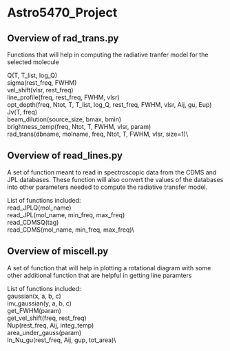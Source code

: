 # Astro5470_Project

## Overview of rad_trans.py
Functions that will help in computing the radiative tranfer model for the selected molecule

Q(T, T_list, log_Q)\
sigma(rest_freq, FWHM)\
vel_shift(vlsr, rest_freq)\
line_profile(freq, rest_freq, FWHM, vlsr)\
opt_depth(freq, Ntot, T, T_list, log_Q, rest_freq, FWHM, vlsr, Aij, gu, Eup)\
Jv(T, freq)\
beam_dilution(source_size, bmax, bmin)\
brightness_temp(freq, Ntot, T, FWHM, vlsr, param)\
rad_trans(dbname, molname, freq, Ntot, T, FWHM, vlsr, size=1)\


## Overview of read_lines.py
A set of function meant to read in spectroscopic data from the CDMS and JPL databases. These function will also convert the values of the databases into other parameters needed to compute the radiative transfer model.

List of functions included:\
read_JPLQ(mol_name)\
read_JPL(mol_name, min_freq, max_freq)\
read_CDMSQ(tag)\
read_CDMS(mol_name, min_freq, max_freq)\


## Overview of miscell.py
A set of function that will help in plotting a rotational diagram with some other additional function that are helpful in getting line paramters

List of functions included:\
gaussian(x, a, b, c)\
inv_gaussian(y, a, b, c)\
get_FWHM(param)\
get_vel_shift(freq, rest_freq)\
Nup(rest_freq, Aij, integ_temp)\
area_under_gauss(param)\
ln_Nu_gu(rest_freq, Aij, gup, tot_area)\